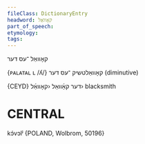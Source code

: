 ```yaml
---
fileClass: DictionaryEntry
headword: קאָוואַל
part_of_speech: 
etymology: 
tags: 
---
```

קאָוואַל
־עס
דער

{ᴘᴀʟᴀᴛᴀʟ ʟ /ʎ/}
קאָוואַלטשיק
־עס
דער
(diminutive)

{CEYD}
	דער קאָ֜װאַל ‹קאָװאַ֜ל›
blacksmith

CENTRAL
========

kɔ́vɔlʲ {POLAND, Wolbrom, 50196}
